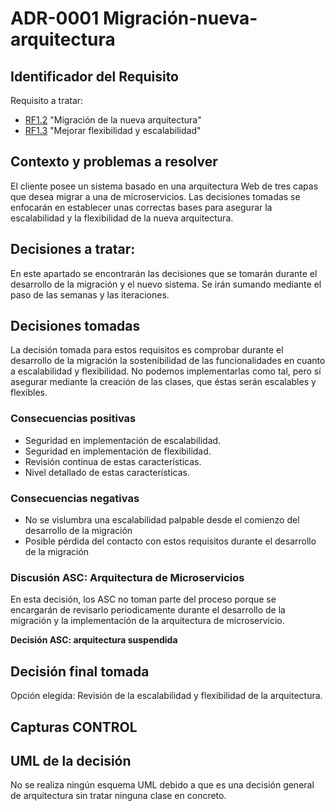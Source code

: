 # ADR-0001 Migración-nueva-arquitectura

## Identificador del Requisito

Requisito a tratar: 
* [RF1.2](https://github.com/kikmar/DAS-GRUPO-8/blob/feature/Semana2/Semana%202/Requisitos/rf1.2.md) "Migración de la nueva arquitectura" 
* [RF1.3](https://github.com/kikmar/DAS-GRUPO-8/blob/feature/Semana2/Semana%202/Requisitos/rf1.3.md) "Mejorar flexibilidad y escalabilidad"

## Contexto y problemas a resolver

El cliente posee un sistema basado en una arquitectura Web de tres capas que desea migrar a una de microservicios. Las decisiones tomadas
se enfocarán en establecer unas correctas bases para asegurar la escalabilidad y la flexibilidad de la nueva arquitectura.

## Decisiones a tratar:

En este apartado se encontrarán las decisiones que se tomarán durante el desarrollo de la migración y el nuevo sistema. Se irán sumando mediante
el paso de las semanas y las iteraciones.


## Decisiones tomadas

La decisión tomada para estos requisitos es comprobar durante el desarrollo de la migración la sostenibilidad de las funcionalidades en cuanto a escalabilidad
y flexibilidad. No podemos implementarlas como tal, pero sí asegurar mediante la creación de las clases, que éstas serán escalables y flexibles.

### Consecuencias positivas <!-- optional -->

* Seguridad en implementación de escalabilidad.
* Seguridad en implementación de flexibilidad.
* Revisión continua de estas características.
* Nivel detallado de estas características.


### Consecuencias negativas <!-- optional -->

* No se vislumbra una escalabilidad palpable desde el comienzo del desarrollo de la migración
* Posible pérdida del contacto con estos requisitos durante el desarrollo de la migración

### Discusión ASC: Arquitectura de Microservicios

En esta decisión, los ASC no toman parte del proceso porque se encargarán de revisarlo periodicamente durante el desarrollo de la migración y la implementación
de la arquitectura de microservicio.

**Decisión ASC: arquitectura suspendida**

## Decisión final tomada

Opción elegida: Revisión de la escalabilidad y flexibilidad de la arquitectura.

## Capturas CONTROL 

## UML de la decisión

No se realiza ningún esquema UML debido a que es una decisión general de arquitectura sin tratar ninguna clase en concreto.




